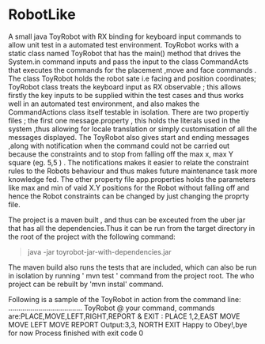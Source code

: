 # RobotLike
A small java  ToyRobot with RX binding for keyboard input  commands to allow unit test in a automated test environment.
ToyRobot works with a static class named ToyRobot that has the main()  method that drives the System.in command inputs and pass the input to the class CommandActs that executes the commands for the placement ,move and face commands . The class ToyRobot holds the robot sate i.e facing and position coordinates; ToyRobot class treats the keyboard input as RX observable ; this allows firstly the key inputs to be supplied within the test cases and thus works well in an automated test environment, and also makes  the CommandActions class itself testable in isolation.
There are two propertiy files ; the first one message.property , this holds the literals used in the system ,thus allowing for locale translation or simply customisation  of all the messages displayed. The ToyRobot also gives start and ending messages ,along with notification when the command could not be carried out because the constraints and to stop from falling off the max x, max Y  square (eg. 5,5 ) . The notifications makes it easier to relate the constraint rules to the Robots behaviour and thus makes future maintenance task more knowledge fed.
The other property file app.properties holds the parameters like max and min of vaid X.Y positions for the Robot without falling off and hence  the Robot constraints can be changed by just changing the proprty file.

The project is a maven built , and thus can be exceuted from the uber jar that has all the dependencies.Thus it can be run from the target directory in the root of the project with the following command:

 >java -jar toyrobot-jar-with-dependencies.jar

The maven build also runs the tests that are included, which can also be run in isolation by running  ' mvn test ' command from the project root.
The who project can be rebuilt by 'mvn instal' command.

 Following is a sample of the ToyRobot in action from the command line:
 .....................................
ToyRobot @ your command, commands are:PLACE,MOVE,LEFT,RIGHT,REPORT & EXIT :
PLACE 1,2,EAST
MOVE
MOVE
LEFT
MOVE
REPORT
Output:3,3, NORTH
EXIT
Happy to Obey!,bye for now
Process finished with exit code 0
